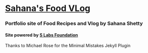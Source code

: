 # [Sahana's Food VLog](https://slabs.tech)


### Portfolio site of Food Recipes and Vlog by Sahana Shetty







#### Site powered by [S Labs Foundation](https://slabs.tech/art/)




Thanks to Michael Rose for the Minimal Mistakes Jekyll Plugin
